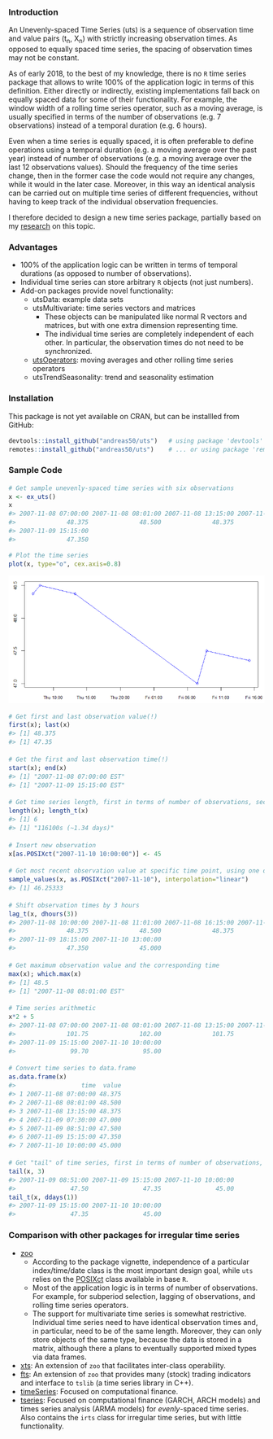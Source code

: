 
<!-- README.md is generated from README.Rmd. Please edit that file -->
### Introduction

An Unevenly-spaced Time Series (uts) is a sequence of observation time and value pairs (t<sub>n</sub>, X<sub>n</sub>) with strictly increasing observation times. As opposed to equally spaced time series, the spacing of observation times may not be constant.

As of early 2018, to the best of my knowledge, there is no `R` time series package that allows to write 100% of the application logic in terms of this definition. Either directly or indirectly, existing implementations fall back on equally spaced data for some of their functionality. For example, the window width of a rolling time series operator, such as a moving average, is usually specified in terms of the number of observations (e.g. 7 observations) instead of a temporal duration (e.g. 6 hours).

Even when a time series is equally spaced, it is often preferable to define operations using a temporal duration (e.g. a moving average over the past year) instead of number of observations (e.g. a moving average over the last 12 observations values). Should the frequency of the time series change, then in the former case the code would not require any changes, while it would in the later case. Moreover, in this way an identical analysis can be carried out on multiple time series of different frequencies, without having to keep track of the individual observation frequencies.

I therefore decided to design a new time series package, partially based on my [research](http://www.eckner.com/research.html) on this topic.

### Advantages

-   100% of the application logic can be written in terms of temporal durations (as opposed to number of observations).
-   Individual time series can store arbitrary `R` objects (not just numbers).
-   Add-on packages provide novel functionality:
    -   utsData: example data sets
    -   utsMultivariate: time series vectors and matrices
        -   These objects can be manipulated like normal R vectors and matrices, but with one extra dimension representing time.
        -   The individual time series are completely independent of each other. In particular, the observation times do not need to be synchronized.
    -   [utsOperators](https://github.com/andreas50/utsOperators): moving averages and other rolling time series operators
    -   utsTrendSeasonality: trend and seasonality estimation

### Installation

This package is not yet available on CRAN, but can be installled from GitHub:

``` r
devtools::install_github("andreas50/uts")   # using package 'devtools'
remotes::install_github("andreas50/uts")    # ... or using package 'remotes'
```

### Sample Code

``` r
# Get sample unevenly-spaced time series with six observations
x <- ex_uts()
x
#> 2007-11-08 07:00:00 2007-11-08 08:01:00 2007-11-08 13:15:00 2007-11-09 07:30:00 2007-11-09 08:51:00 
#>              48.375              48.500              48.375              47.000              47.500 
#> 2007-11-09 15:15:00 
#>              47.350
```

``` r
# Plot the time series
plot(x, type="o", cex.axis=0.8)
```

![](man/uts_plot-1.png)

``` r
# Get first and last observation value(!)
first(x); last(x)
#> [1] 48.375
#> [1] 47.35

# Get the first and last observation time(!)
start(x); end(x)
#> [1] "2007-11-08 07:00:00 EST"
#> [1] "2007-11-09 15:15:00 EST"

# Get time series length, first in terms of number of observations, second in terms of temporal length
length(x); length_t(x)
#> [1] 6
#> [1] "116100s (~1.34 days)"

# Insert new observation
x[as.POSIXct("2007-11-10 10:00:00")] <- 45

# Get most recent observation value at specific time point, using one of several interpolation methods
sample_values(x, as.POSIXct("2007-11-10"), interpolation="linear")
#> [1] 46.25333

# Shift observation times by 3 hours
lag_t(x, dhours(3))
#> 2007-11-08 10:00:00 2007-11-08 11:01:00 2007-11-08 16:15:00 2007-11-09 10:30:00 2007-11-09 11:51:00 
#>              48.375              48.500              48.375              47.000              47.500 
#> 2007-11-09 18:15:00 2007-11-10 13:00:00 
#>              47.350              45.000

# Get maximum observation value and the corresponding time
max(x); which.max(x)
#> [1] 48.5
#> [1] "2007-11-08 08:01:00 EST"

# Time series arithmetic
x*2 + 5
#> 2007-11-08 07:00:00 2007-11-08 08:01:00 2007-11-08 13:15:00 2007-11-09 07:30:00 2007-11-09 08:51:00 
#>              101.75              102.00              101.75               99.00              100.00 
#> 2007-11-09 15:15:00 2007-11-10 10:00:00 
#>               99.70               95.00

# Convert time series to data.frame
as.data.frame(x)
#>                  time  value
#> 1 2007-11-08 07:00:00 48.375
#> 2 2007-11-08 08:01:00 48.500
#> 3 2007-11-08 13:15:00 48.375
#> 4 2007-11-09 07:30:00 47.000
#> 5 2007-11-09 08:51:00 47.500
#> 6 2007-11-09 15:15:00 47.350
#> 7 2007-11-10 10:00:00 45.000

# Get "tail" of time series, first in terms of number of observations, second in terms of temporal length
tail(x, 3)
#> 2007-11-09 08:51:00 2007-11-09 15:15:00 2007-11-10 10:00:00 
#>               47.50               47.35               45.00
tail_t(x, ddays(1))
#> 2007-11-09 15:15:00 2007-11-10 10:00:00 
#>               47.35               45.00
```

### Comparison with other packages for irregular time series

-   [zoo](http://cran.r-project.org/web/packages/zoo/index.html)
    -   According to the package vignette, independence of a particular index/time/date class is the most important design goal, while `uts` relies on the [POSIXct](https://stat.ethz.ch/R-manual/R-devel/library/base/html/DateTimeClasses.html) class available in base `R`.
    -   Most of the application logic is in terms of number of observations. For example, for subperiod selection, lagging of observations, and rolling time series operators.
    -   The support for multivariate time series is somewhat restrictive. Individual time series need to have identical observation times and, in particular, need to be of the same length. Moreover, they can only store objects of the same type, because the data is stored in a matrix, although there a plans to eventually supported mixed types via data frames.
-   [xts](http://cran.r-project.org/web/packages/xts/index.html): An extension of `zoo` that facilitates inter-class operability.
-   [fts](http://cran.r-project.org/web/packages/fts/index.html): An extension of `zoo` that provides many (stock) trading indicators and interface to `tslib` (a time series library in C++).
-   [timeSeries](http://cran.r-project.org/web/packages/timeSeries/index.html): Focused on computational finance.
-   [tseries](http://cran.r-project.org/web/packages/tseries/index.html): Focused on computational finance (GARCH, ARCH models) and times series analysis (ARMA models) for *evenly*-spaced time series. Also contains the `irts` class for irregular time series, but with little functionality.
